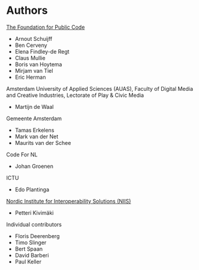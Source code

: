# Authors

[The Foundation for Public Code](https://publiccode.net)

* Arnout Schuijff
* Ben Cerveny
* Elena Findley-de Regt
* Claus Mullie
* Boris van Hoytema
* Mirjam van Tiel
* Eric Herman

Amsterdam University of Applied Sciences (AUAS), Faculty of Digital Media and Creative Industries, Lectorate of Play & Civic Media

* Martijn de Waal

Gemeente Amsterdam

* Tamas Erkelens
* Mark van der Net
* Maurits van der Schee

Code For NL

* Johan Groenen

ICTU

* Edo Plantinga

[Nordic Institute for Interoperability Solutions (NIIS)](https://niis.org)

* Petteri Kivimäki

Individual contributors

* Floris Deerenberg
* Timo Slinger
* Bert Spaan
* David Barberi
* Paul Keller
